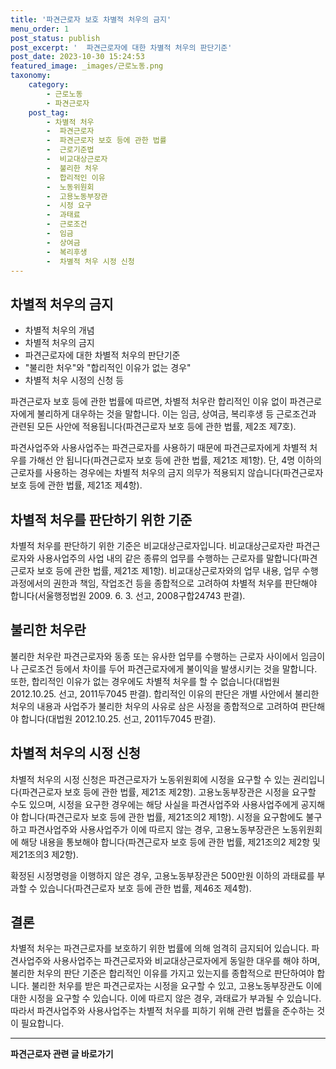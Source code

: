 ```yaml
---
title: '파견근로자 보호 차별적 처우의 금지'
menu_order: 1
post_status: publish
post_excerpt: '  파견근로자에 대한 차별적 처우의 판단기준'
post_date: 2023-10-30 15:24:53
featured_image: _images/근로노동.png
taxonomy:
    category:
        - 근로노동
        - 파견근로자
    post_tag:
        - 차별적 처우
        -  파견근로자
        -  파견근로자 보호 등에 관한 법률
        -  근로기준법
        -  비교대상근로자
        -  불리한 처우
        -  합리적인 이유
        -  노동위원회
        -  고용노동부장관
        -  시정 요구
        -  과태료
        -  근로조건
        -  임금
        -  상여금
        -  복리후생
        -  차별적 처우 시정 신청
---
```



## 차별적 처우의 금지

- 차별적 처우의 개념
- 차별적 처우의 금지
- 파견근로자에 대한 차별적 처우의 판단기준
- "불리한 처우"와 "합리적인 이유가 없는 경우"
- 차별적 처우 시정의 신청 등

파견근로자 보호 등에 관한 법률에 따르면, 차별적 처우란 합리적인 이유 없이 파견근로자에게 불리하게 대우하는 것을 말합니다. 이는 임금, 상여금, 복리후생 등 근로조건과 관련된 모든 사안에 적용됩니다(파견근로자 보호 등에 관한 법률, 제2조 제7호).

파견사업주와 사용사업주는 파견근로자를 사용하기 때문에 파견근로자에게 차별적 처우를 가해선 안 됩니다(파견근로자 보호 등에 관한 법률, 제21조 제1항). 단, 4명 이하의 근로자를 사용하는 경우에는 차별적 처우의 금지 의무가 적용되지 않습니다(파견근로자 보호 등에 관한 법률, 제21조 제4항).

## 차별적 처우를 판단하기 위한 기준

차별적 처우를 판단하기 위한 기준은 비교대상근로자입니다. 비교대상근로자란 파견근로자와 사용사업주의 사업 내의 같은 종류의 업무를 수행하는 근로자를 말합니다(파견근로자 보호 등에 관한 법률, 제21조 제1항). 비교대상근로자와의 업무 내용, 업무 수행과정에서의 권한과 책임, 작업조건 등을 종합적으로 고려하여 차별적 처우를 판단해야 합니다(서울행정법원 2009. 6. 3. 선고, 2008구합24743 판결).

## 불리한 처우란

불리한 처우란 파견근로자와 동종 또는 유사한 업무를 수행하는 근로자 사이에서 임금이나 근로조건 등에서 차이를 두어 파견근로자에게 불이익을 발생시키는 것을 말합니다. 또한, 합리적인 이유가 없는 경우에도 차별적 처우를 할 수 없습니다(대법원 2012.10.25. 선고, 2011두7045 판결). 합리적인 이유의 판단은 개별 사안에서 불리한 처우의 내용과 사업주가 불리한 처우의 사유로 삼은 사정을 종합적으로 고려하여 판단해야 합니다(대법원 2012.10.25. 선고, 2011두7045 판결).

## 차별적 처우의 시정 신청

차별적 처우의 시정 신청은 파견근로자가 노동위원회에 시정을 요구할 수 있는 권리입니다(파견근로자 보호 등에 관한 법률, 제21조 제2항). 고용노동부장관은 시정을 요구할 수도 있으며, 시정을 요구한 경우에는 해당 사실을 파견사업주와 사용사업주에게 공지해야 합니다(파견근로자 보호 등에 관한 법률, 제21조의2 제1항). 시정을 요구함에도 불구하고 파견사업주와 사용사업주가 이에 따르지 않는 경우, 고용노동부장관은 노동위원회에 해당 내용을 통보해야 합니다(파견근로자 보호 등에 관한 법률, 제21조의2 제2항 및 제21조의3 제2항).

확정된 시정명령을 이행하지 않은 경우, 고용노동부장관은 500만원 이하의 과태료를 부과할 수 있습니다(파견근로자 보호 등에 관한 법률, 제46조 제4항).

## 결론

차별적 처우는 파견근로자를 보호하기 위한 법률에 의해 엄격히 금지되어 있습니다. 파견사업주와 사용사업주는 파견근로자와 비교대상근로자에게 동일한 대우를 해야 하며, 불리한 처우의 판단 기준은 합리적인 이유를 가지고 있는지를 종합적으로 판단하여야 합니다. 불리한 처우를 받은 파견근로자는 시정을 요구할 수 있고, 고용노동부장관도 이에 대한 시정을 요구할 수 있습니다. 이에 따르지 않은 경우, 과태료가 부과될 수 있습니다. 따라서 파견사업주와 사용사업주는 차별적 처우를 피하기 위해 관련 법률을 준수하는 것이 필요합니다.
<!-- wp:separator -->
<hr class="wp-block-separator has-alpha-channel-opacity"/>
<!-- /wp:separator -->

<!-- wp:group {"backgroundColor":"base","layout":{"type":"constrained"}} -->
<div class="wp-block-group has-base-background-color has-background"><!-- wp:paragraph {"align":"center","fontSize":"medium"} -->
<p class="has-text-align-center has-large-font-size"><strong>파견근로자 관련 글 바로가기</strong></p>
<!-- /wp:paragraph -->


<!-- wp:latest-posts
{"categories":[{"id":12664,"count":19,"description":"","link":"https://uknowlaw.com/category/%ed%8c%8c%ea%b2%ac%ea%b7%bc%eb%a1%9c%ec%9e%90/","name":"파견근로자","slug":"파견근로자","taxonomy":"category","parent":0,"meta":[],"_links":{"self":[{"href":"https://uknowlaw.com/wp-json/wp/v2/categories/12664"}],"collection":[{"href":"https://uknowlaw.com/wp-json/wp/v2/categories"}],"about":[{"href":"https://uknowlaw.com/wp-json/wp/v2/taxonomies/category"}],"wp:post_type":[{"href":"https://uknowlaw.com/wp-json/wp/v2/posts?categories=12664"}],"curies":[{"name":"wp","href":"https://api.w.org/{rel}","templated":true}]}}],"postsToShow":100,"excerptLength":28,"postLayout":"grid","columns":2,"featuredImageAlign":"left","featuredImageSizeSlug":"large","fontSize":"small"} /--></div>
<!-- /wp:group -->